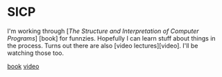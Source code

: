 SICP
====

I'm working through [_The Structure and Interpretation of Computer Programs_] [book]
for funnzies.  Hopefully I can learn stuff about things in the process.
Turns out there are also [video lectures][video].  I'll be watching those too.

[book](http://mitpress.mit.edu/sicp/full-text/book/book.html)
[video](http://ocw.mit.edu/courses/electrical-engineering-and-computer-science/6-001-structure-and-interpretation-of-computer-programs-spring-2005/video-lectures/)
